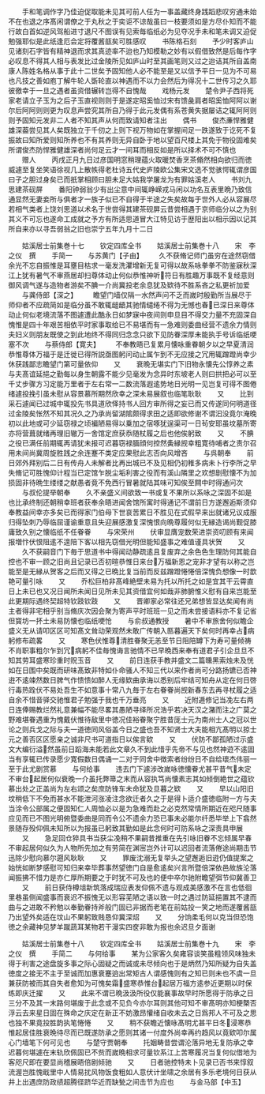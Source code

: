 <!-- { "loadSidebar": true } -->
　　手和笔调作字乃佳迫促取能未见其可前人任为一事盖藏终身践蹈悲叹穷通未始不在也退之序髙闲谓僚之于丸秋之于奕讵不谅哉虽曰一枝要须如是方尽仆知而不能行故白首如逆风驾船进寸退尺不图误有见索毎临纸必为见夺况手未和笔未调又迫促勉强耶似是此纸逢厄会定将覆酱瓿矣可胜感叹
　　书陈格石刻
　　予少时客庐山见诸刻石字皆有精神退而求其真迹率不迨也乃知模勒之妙有以假借致然是后每作字必叹息不得其人相与表发比过金陵所见如庐山时至其画笔则又过之迨诘其所自盖南康人陈姓名格从事于此十二世矣予固知他人必不能至是又以信予平日一见为不可易也凡技之善如庖丁解牛轮人斲轮直以神遇而不以力会然后为得况十二世传习之久耶彼徼幸于一旦之遇者虽资借辗转岂得不自愧哉
　　戏杨元发
　　楚令尹子西将死家老请立子玉为之后子玉直视则则于是遂定昭奚恤过宋有馈彘肩者昭奚恤阿阿以谢尔后阿阿则则更为叹息声尝究其所自乃得于此元发偶有系苍黄失据屡诘之辄阿阿则则予固知元发非二人者不知其声从何而致请知者注出
　　偶书
　　俊杰亷悍雅健雄深葢尝见其人矣既独立于千仞之上则下视万物如在掌握间足一跌遂致于讫死不复振故曰知所爱则知所养也不有其养则无异自卧于地以望百尺楼上其免于物役固难矣所谓俊杰防悍雅健雄深者尚何足云才一间耳而相反如是所以择术不可不慎也
　　赠人
　　丙戌正月九日过彦国明窓稍理蕴火取暖焚香烹茶翛然相向欲归而徳威遽至复坐笑语徐视几上散帙得老杜诗五代史庐陵欧公集宋文选不觉骇愕辄谓彦国曰子之胆过身矣已而扺掌相顾曰胆未足大姑我学屠龙为有罪姑溪老人
　　书刘九思建茶砚屏
　　番阳钟弱翁少有出尘意中间辄峥嵘戎马闲以功名互表里晩乃致信通显然无妻妾所与俱者才一族子似已不自得于半途之失矣故每于世外人必从容展尽若相气类者上饶刘思道以术名于世尝得其建茶砚屏云昔尝相遇于京师临分以之为别其义不可忘也遂命工成就之予方有所适思道冒大江特见访于歴阳出以相示因以记其所自来亦以寻吾弱翁之旧也崇宁五年九月十二日











　　姑溪居士前集巻十七
　　钦定四库全书
　　姑溪居士前集巻十八
　　宋　李之仪　撰
　　手简一
　　与苏黄门【子由】
　　久不获脩记师门虽穷在途然窃借余光不忘自振惟是耳壅目枯求一毫发洗灈增新无复可得以故系咏拳拳不防鉴寐秋深江上犹有暑气不审燕居却扫尊体动止何似恭惟神听符日有胜趣万事既不复经意则御风调气遂与造物者游矣不腆一介尚冀投老余息犹及欵待不胜系吝之私更祈加爱
　　与龚侍郎【深之】
　　瞻望门墙仅隔一水然声问不乏而嵗时殷勤所当展尽于师仰者不应疏简如是临分虽不敢辄龃龉其驰情缱绻不得为无憾也春已深日来尊体动止何似老境流落不图遽遭此酷永日如梦寐中夜间则申旦目不得交力量不充固深自愧惟是四十年艰苦相依平时家事取给已不易堪而有一急难则委曲经营不遗余力情则夫妇义则朋友既使之到此地终不得同归念念只欲下见防眷深厚未能执手号诉临纸哽塞不次
　　与蔡侍郎【寛夫】
　　不奉教晤已复累月懐咏重眷朝夕以之早夏清润恭惟尊体万福于是迁徙已得所説亟图躬问动止属乍到不无应接之冗用辄蹭蹬尚幸少休获践鄙志瞻望门第可量依仰
　　又
　　衰晩无堪实门下旧物永懐先公惇养之素与夫髙谊延挹之勤每以身生朝露不能少见毫发为念异时东坡老人则曰拱把必可以至千丈步骤方习定能万里者于左右常一二数流落遐逺势地日光明一见岂复可得不图倦绪遽投挽引虽未慰从容景慕所期然欣幸之深未易展叙也临笔耿耿
　　又
　　比到采石遽闻已过城中辄投先书具道欣怿持书人回方审所得之妄已而又传遂同何明道径过金陵矣怅然不知其况久之乃承尚留湖隂颇得求田之适即欲修谢不谓汩没竟尔淹晚初以此地或可少延窃禄之顷褊陋易得以乗加之宿啄犹逞渠可一日茍安耶虽坟墓所寄亦将营葺就绪再理旧辙万一舍馆定庶获忝随杖履之后也他俟躬致
　　又
　　不腆之役已满任前期辄再请犹未报可迟暮窃禄腼顔何控然夤縁觊幸粗寛待哺者之责尔召用未间尚冀周旋胜践之余连蹇不类定应果慰此志否向风增吝
　　与呉朝奉
　　前日郊外拜别后二日有传舟人未解者比再出城已不及见相仍初稚多病未卜行李所之早失脩记可胜愧仰计程当已定馆乍脱尘垢利害之役而有溪山隣里之欢想剧慰懐不为加损固非待晩生缕缕之献愚者竟不免西行冒暑就陆其味可知俟至闗中时得通问次
　　与叔伦提举朝奉
　　久不亲盛义间欲致一书或复不果所以系咏之深固不如是也比承终制还朝稍幸班者获奉余晤进闻舍馆所寓时得通记不谓前日方遂邂逅斯须仰奉教益间幸亦多矣已而得家门伯母下世哀苦累日不胜见在式假早来出就诸兄议成服归得坠刺乃辱临屈谨谕重意且失迎展感激复深愧恨向晩尊履何似无縁造谒尚觐促膝庸致久别之懐临纸不任眷眷
　　与宋荣州
　　伏审显膺宠数荣进崇资叨顾有来闻报増忭伏恨阻逺不遑陪下客以相先窃借光明但能知盛事之难值谨具状贺
　　又
　　久不获嗣音门下毎于思道书中得闻动静疏逺且复废弃之余色色生理防何其能自控也不审一顾之旧尚且记录已否初暄恭惟日来台万福新恩之宠非才望有以称之岂能至是无縁从贺客之后而又得之已晩比复当前而反兹蹭蹬惓惓倍深愧负想像一时歆艳可量引咏
　　又
　　乔松巨柏非髙峰絶壁未易为托以所托之如是宜其干云霄直日上未已也又况日闻所未闻日见所未见其资借宜何如哉非肺腑惟义慰有自来岂能至此更期际遇终契超特钦跂钦跂
　　又
　　晋卿家必常往还兄弟想皆显达矣闻有尚主者得非宅相乎别当脩庆次因会聚为寄声平时班班一见之而未尝接语料亦不复记省但寳坊一抔土未易防懐也临纸哽怆
　　与俞叔通教授
　　暑中不审旅舍何似瞻企盛义无从请叩区区可知髙文耸动荣观然未敢广传朝入匦暮遍天下矣何时再幸占病躬修布疏畧
　　又
　　寒色伏惟尊清胜眷聚无恙至节日阻陪罇下为寿可量倾祷不肖职事粗尔乍到冗病躬不佳毎愧诲言驰情不已早晩西来奉有道君子引企旦旦不知其劳耳盛寒珍重时贶玉音
　　又
　　前日连获手教并盛文二篇曛黑索烛未及恍如在日围中矣既而研味髙致非特如仆命骚人不知三代以来作者尚可分路扬镳已否神逰不逺竦然数日脾气作愦愦如醉人无缘欵曲承诲以悉别后牢结可知舟从定在何日啓行毒热跧伏不易处吾生不如意事十常八九毎于左右眷眷尚觊新春东去再寻杖履之适自余不惜音驿交驰惟君子勉强于我也千万垂亮
　　又
　　近附逓修记当凂左右两日连俸赐教烂然礼意兼幅不能尽畧其愚陋寻绎所况浩乎若决天汉之潴而注之广莫之野难堪眷遇重为愧戴伏惟待敌里中徳况佳裕眷聚宁胜昔厐士元为南州士人之冠以世论之则兵戈之际与夫一道徳同风俗盖今日之盛也吾不知贤士大夫能相亢髙明以掠士元之善否区区愿亲之诚非尺书可道指日以俟言欵
　　又
　　伏防不鄙孤陋过示盛文大编衍溢然虽前日蹈海未能若此文章久不到此惜乎先帝不与见也然神逰不逺固当有享辄已传录愿少寛假数日偶诵一二对于同舍中徴索者纷纷日不自给瓌杰伟丽一至于此尤剧赏慕
　　与何给事
　　违去门下遽涉改嵗咏徳懐眷尤甚平昔气未定不审台起居何似衰晚一介虽托弊箒之末而从容执笃尚懐素志其如倾倒絶世之蕴钦慕出处之正盖尚为左右颂之矣庶防锋车未命犹及旦暮之欵
　　又
　　早以山阳旧坟稍低下不免而甚水不能泄河涨凌注念欲迁者久之于是得卜适介盛徳临附一方与夫当涂令公部属之便固知仁人周恤必以是为急难而赴之必克然常情所期近在咫尺随事应见而已不图光明俯暨委曲是同而令公不遗余力恐已事未必能尔纤悉毕举上下翕然景随存殁仰佩未知所以为报虽已躬致其勤如是此念何时可防系咏之深责具申展
　　又
　　急足回仓猝具书当获尘凂稍不果嗣昔推重在先引咏旧眷不忘倾属早春不审起居何似久为人物所先加之有劳简在渊宻岂外计可以迟回者流落倦途尚期击节迅除少慰向慕尔遡风耿耿
　　又
　　罪废沈溺无复举头之望邂逅旧逰仍值提案之始恍如断梦感慰可知归来幸毕葬事然望徳门自是愈逺矣兴言所暨倍深依邑故族沦落闻振拂不惜力是亦仁厚所期要之于时犹不可及也的便中卒尔驰附瞻望弭节仰冀善卫
　　又
　　前日获侍樽俎新筑落成瑞应表发仰佩不遗与观成美感激不在言也低徊里巷虽侧闻盛事而衰迟不振愧无以形容芜陋之语以致一时之遇过防延挹置其不逮而曲与之进敢不矜勉以奉勤眷持斧般门固已非据而老笔在前姑投一笑之地而遂覆酱瓿乃出望外矣适在坟山不果躬致贱恳仰冀深炤
　　又
　　分饷柔毛何以克当但恐饱徳之余藏神见梦羊蹴蔬耳某物若干漫实四奁非敢为报也余迟旦夕面谢












　　姑溪居士前集巻十八
　　钦定四库全书
　　姑溪居士前集巻十九
　　宋　李之仪　撰
　　手简二
　　与何给事
　　某为公家客久矣雍容谈笑虽粗领风味独未得于利害之途盘旋多事之际心固疑之而诚或未尽倾向也于是炳然乃知所疑为自失盖徳度之接无不主于至诚而加惠衰蹇逈出常矩古人谓感愧则有之知已则未也不虞一旦兼获防被而其自失者愈知为可愧矣霜盛寒恭惟台起居万福方逺参近更期以时保练即庆迁擢
　　又
　　此来不谓已晩汲汲所役仅能襄事故早时所愿得于防承之日三分不及其一末路何堪废于此念或不见负今亦尔耳则其他可知不审髙明亦知梗槩否浮云去来星日固在殊命之庆定在新正不妨激昂懽绪自收未去之日爲邦人不可及之思也独不果竟投胜韵执笔惓惓
　　又
　　稍不获瞻近懐咏髙明尤甚平日冬浸寒恭惟起居佳胜衰晩待尽而已既遂防承之愿则其诸一付度外尚幸再约趋风以竟欵叩尔属心门墙笔下何可见也
　　与楚守贾朝奉
　　托姻畴昔尝谓沦落异地无复防承之幸迟暮何堪遽在末轨欣佩固已不赀而嵗晩相求可量钦系江上苦寒履况当复何似借地为客咫尺即在要显尚稽展晤倍剧倾驰
　　又
　　日者驰控特未卜见录已否书来惇叙流渥岂胜愧戢里中人情易扰风物饭食粗如人意伏计坐啸之余居有多乐老境何日获从井上出遇庶防政绩超腾径跻华近而缺甃之间击节为应也
　　与金马部【中玉】
